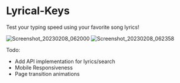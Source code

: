# Lyrical-Keys

Test your typing speed using your favorite song lyrics!

![Screenshot_20230208_062000](https://user-images.githubusercontent.com/66544442/217673898-cdb5c551-ede4-4244-a43b-2a19349d97b0.png)
![Screenshot_20230208_062358](https://user-images.githubusercontent.com/66544442/217674471-3d66932a-888c-43c5-acb0-962c921be435.png)


Todo: 
* Add API implementation for lyrics/search
* Mobile Responsiveness
* Page transition animations
